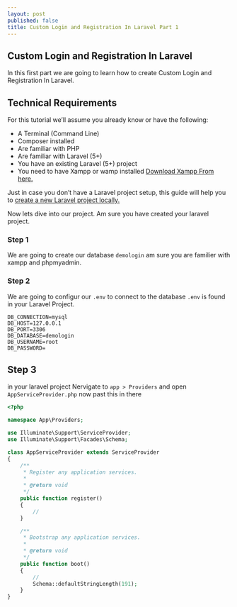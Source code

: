 ```yaml
---
layout: post
published: false
title: Custom Login and Registration In Laravel Part 1
---
```

## Custom Login and Registration In Laravel

In this first part we are going to learn how to create Custom Login and Registration In Laravel.

## Technical Requirements
For this tutorial we’ll assume you already know or have the following:

- A Terminal (Command Line)
- Composer installed
- Are familiar with PHP
- Are familiar with Laravel (5+)
- You have an existing Laravel (5+) project
- You need to have Xampp or wamp installed [Download Xampp From here.](https://www.apachefriends.org/download.html)

Just in case you don’t have a Laravel project setup, this guide will help you to [create a new Laravel project locally.](https://laravel.com/docs/5.7#installing-laravel)

Now lets dive into our project. Am sure you have created your laravel project.

### Step 1

We are going to create our database  ```demologin``` am sure you are familier with xampp and phpmyadmin.

### Step 2

We are going to configur our ```.env``` to connect to the database ``.env`` is found in your Laravel Project.

```
DB_CONNECTION=mysql
DB_HOST=127.0.0.1
DB_PORT=3306
DB_DATABASE=demologin
DB_USERNAME=root
DB_PASSWORD=
```

## Step 3

in your laravel project Nervigate to ``` app > Providers ``` and open ``AppServiceProvider.php`` now past this in there

```php
<?php

namespace App\Providers;

use Illuminate\Support\ServiceProvider;
use Illuminate\Support\Facades\Schema;

class AppServiceProvider extends ServiceProvider
{
    /**
     * Register any application services.
     *
     * @return void
     */
    public function register()
    {
        //
    }

    /**
     * Bootstrap any application services.
     *
     * @return void
     */
    public function boot()
    {
        //
        Schema::defaultStringLength(191);
    }
}

```

